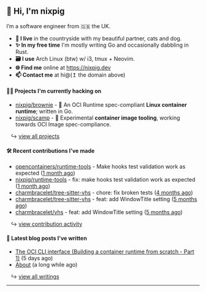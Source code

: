## 🐽 Hi, I'm nixpig

I’m a software engineer from 🇬🇧 the UK.

- **🏡 I live** in the countryside with my beautiful partner, cats and dog.
- **✨ In my free time** I'm mostly writing Go and occasionally dabbling in Rust. 
- **🗃️ I use** Arch Linux (btw) w/ i3, tmux + Neovim.
- **🌐 Find me** online at https://nixpig.dev
- **📫 Contact me** at hi@(↥ the domain above)

#### 👨‍💻 Projects I'm currently hacking on

- [nixpig/brownie](https://github.com/nixpig/brownie) - 🍪 An OCI Runtime spec-compliant **Linux container runtime**; written in Go.
- [nixpig/scamp](https://github.com/nixpig/scamp) - 🍤 Experimental **container image tooling**, working towards OCI Image spec-compliance.

&nbsp;&nbsp; ↪ [view all projects](https://github.com/nixpig?tab=repositories&q=&type=public&language=&sort=stargazers)


#### 🛠️ Recent contributions I've made


- [opencontainers/runtime-tools](https://github.com/opencontainers/runtime-tools) - Make hooks test validation work as expected ([1 month ago](https://github.com/opencontainers/runtime-tools/pull/782))
- [nixpig/runtime-tools](https://github.com/nixpig/runtime-tools) - fix: make hooks test validation work as expected ([1 month ago](https://github.com/nixpig/runtime-tools/pull/1))
- [charmbracelet/tree-sitter-vhs](https://github.com/charmbracelet/tree-sitter-vhs) - chore: fix broken tests ([4 months ago](https://github.com/charmbracelet/tree-sitter-vhs/pull/15))
- [charmbracelet/tree-sitter-vhs](https://github.com/charmbracelet/tree-sitter-vhs) - feat: add WindowTitle setting ([5 months ago](https://github.com/charmbracelet/tree-sitter-vhs/pull/14))
- [charmbracelet/vhs](https://github.com/charmbracelet/vhs) - feat: add WindowTitle setting ([5 months ago](https://github.com/charmbracelet/vhs/pull/507))

&nbsp;&nbsp; ↪ [view contribution activity](#js-contribution-activity)

#### 📝 Latest blog posts I've written


- [The OCI CLI interface (Building a container runtime from scratch - Part 1)](https://nixpig.dev/posts/container-runtime-oci-cli/) (5 days ago)
- [About](https://nixpig.dev/pages/about/) (a long while ago)

&nbsp;&nbsp; ↪ [view all writings](https://nixpig.dev/posts/)

--- 

